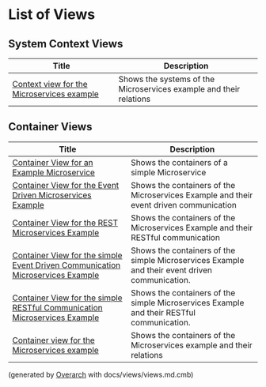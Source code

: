 # List of Views

## System Context Views
| Title | Description |
|---|---|
| [Context view for the Microservices example](context-view.md) | Shows the systems of the Microservices example and their relations |
## Container Views
| Title | Description |
|---|---|
| [Container View for an Example Microservice](microservice-container-view.md) | Shows the containers of a simple Microservice |
| [Container View for the Event Driven Microservices Example](event-driven-container-view.md) | Shows the containers of the Microservices Example and their event driven communication |
| [Container View for the REST Microservices Example](rest-container-view.md) | Shows the containers of the Microservices Example and their RESTful communication |
| [Container View for the simple Event Driven Communication Microservices Example](simple-eventdriven-container-view.md) | Shows the containers of the simple Microservices Example and their event driven communication. |
| [Container View for the simple RESTful Communication Microservices Example](simple-restful-container-view.md) | Shows the containers of the simple Microservices Example and their RESTful communication. |
| [Container view for the Microservices example](container-view.md) | Shows the containers of the Microservices example and their relations |


(generated by [Overarch](https://github.com/soulspace-org/overarch) with docs/views/views.md.cmb)
